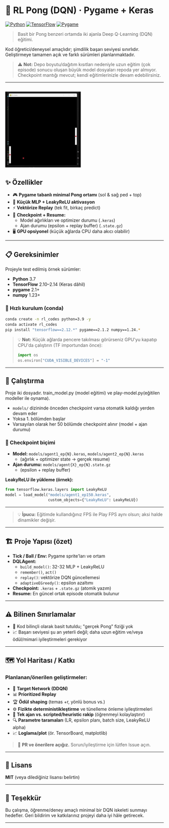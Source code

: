 # 🏓 RL Pong (DQN) · Pygame + Keras

[![Python](https://img.shields.io/badge/Python-3.8%E2%80%933.10-blue.svg)](https://python.org)
[![TensorFlow](https://img.shields.io/badge/TensorFlow-2.10%E2%80%932.14-orange.svg)](https://tensorflow.org)
[![Pygame](https://img.shields.io/badge/Pygame-2.1%2B-green.svg)](https://pygame.org)

> Basit bir Pong benzeri ortamda iki ajanla Deep Q-Learning (DQN) eğitimi.

Kod öğretici/deneysel amaçlıdır; şimdilik başarı seviyesi sınırlıdır. Geliştirmeye tamamen açık ve farklı sürümleri planlanmaktadır.

> ⚠️ **Not:** Depo boyutu/dağıtım kısıtları nedeniyle uzun eğitim (çok episode) sonucu oluşan büyük model dosyaları repoda yer almıyor. Checkpoint mantığı mevcut; kendi eğitimlerinizle devam edebilirsiniz.

---
![pong_with_ai.gif](pong_with_ai.gif)
---

## ✨ Özellikler

- 🎮 **Pygame tabanlı minimal Pong ortamı** (sol & sağ ped + top)
- 🧠 **Küçük MLP + LeakyReLU aktivasyon**
- ⚡ **Vektörize Replay** (tek fit, birkaç predict)
- 💾 **Checkpoint + Resume:**
  - Model ağırlıkları ve optimizer durumu (`.keras`)
  - Ajan durumu (epsilon + replay buffer) (`.state.gz`)
- 🖥️ **GPU opsiyonel** (küçük ağlarda CPU daha akıcı olabilir)

---

## 📋 Gereksinimler
Projeyle test edilmiş örnek sürümler:
- **Python** 3.7
- **TensorFlow** 2.10–2.14 (Keras dâhil)
- **pygame** 2.1+
- **numpy** 1.23+

### 🚀 Hızlı kurulum (conda)

```bash
conda create -n rl_codes python=3.9 -y
conda activate rl_codes
pip install "tensorflow==2.12.*" pygame==2.1.2 numpy==1.24.*
```

> 💡 **Not:** Küçük ağlarda pencere takılması görürseniz GPU'yu kapatıp CPU'da çalıştırın (TF importundan önce):
> ```python
> import os
> os.environ["CUDA_VISIBLE_DEVICES"] = "-1"
> ```

---

## 🎯 Çalıştırma
Proje iki dosyadır. train_model.py (model eğitimi) ve play-model.py(eğitilen modeller ile oynama).

- `models/` dizininde önceden checkpoint varsa otomatik kaldığı yerden devam eder
- Yoksa 1. bölümden başlar
- Varsayılan olarak her 50 bölümde checkpoint alınır (model + ajan durumu)

### 💾 Checkpoint biçimi

- **Model:** `models/agent1_ep{N}.keras`, `models/agent2_ep{N}.keras`
  - (ağırlık + optimizer state → gerçek resume)
- **Ajan durumu:** `models/agent{X}_ep{N}.state.gz`
  - (epsilon + replay buffer)

**LeakyReLU ile yükleme (örnek):**
```python
from tensorflow.keras.layers import LeakyReLU
model = load_model("models/agent1_ep150.keras",
                   custom_objects={"LeakyReLU": LeakyReLU})
```

---

> 💡 **İpucu:** Eğitimde kullandığınız FPS ile Play FPS aynı olsun; aksi halde dinamikler değişir.

---

## 🏗️ Proje Yapısı (özet)

- **Tick / Ball / Env:** Pygame sprite'ları ve ortam
- **DQLAgent:**
  - `build_model()`: 32-32 MLP + LeakyReLU
  - `remember()`, `act()`
  - `replay()`: vektörize DQN güncellemesi
  - `adaptiveEGreedy()`: epsilon azaltımı
- **Checkpoint:** `.keras` + `.state.gz` (atomik yazım)
- **Resume:** En güncel ortak episode otomatik bulunur

---

## ⚠️ Bilinen Sınırlamalar
- 🎯 Kod bilinçli olarak basit tutuldu; "gerçek Pong" fiziği yok
- 📈 Başarı seviyesi şu an yeterli değil; daha uzun eğitim ve/veya ödül/mimari iyileştirmeleri gerekiyor

---

## 🗺️ Yol Haritası / Katkı

### Planlanan/önerilen geliştirmeler:

- 🎯 **Target Network (DDQN)**
- 📊 **Prioritized Replay**
- 🏆 **Ödül shaping** (temas +r, yönlü bonus vs.)
- ⚙️ **Fizikte deterministikleştirme** ve tünelleme önleme iyileştirmeleri
- 🤖 **Tek ajan vs. scripted/heuristic rakip** (öğrenmeyi kolaylaştırır)
- 🔍 **Parametre taramaları** (LR, epsilon planı, batch size, LeakyReLU alpha)
- 📈 **Loglama/plot** (ör. TensorBoard, matplotlib)

> 🤝 **PR ve önerilere açığız.** Sorun/iyileştirme için lütfen Issue açın.

---

## 📄 Lisans

**MIT** (veya dilediğiniz lisansı belirtin)

---

## 🙏 Teşekkür

Bu çalışma, öğrenme/deney amaçlı minimal bir DQN iskeleti sunmayı hedefler. Geri bildirim ve katkılarınız projeyi daha iyi hâle getirecek.


---
